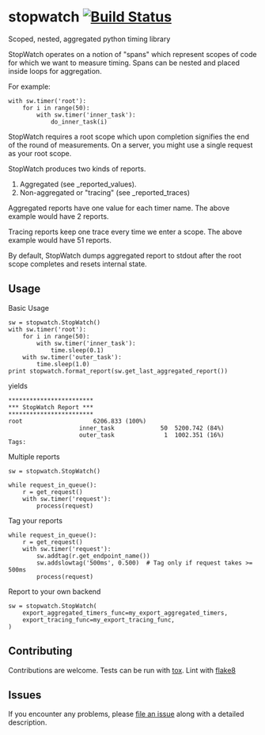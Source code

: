 # stopwatch [![Build Status](https://travis-ci.org/dropbox/stopwatch.svg?branch=master)](https://travis-ci.org/dropbox/stopwatch)
Scoped, nested, aggregated python timing library

StopWatch operates on a notion of "spans" which represent scopes of code for which we
want to measure timing. Spans can be nested and placed inside loops for aggregation.

For example:
```
with sw.timer('root'):
    for i in range(50):
        with sw.timer('inner_task'):
            do_inner_task(i)
```

StopWatch requires a root scope which upon completion signifies the end of the round
of measurements. On a server, you might use a single request as your root scope.

StopWatch produces two kinds of reports.
1) Aggregated (see _reported_values).
2) Non-aggregated or "tracing" (see _reported_traces)

Aggregated reports have one value for each timer name. The above example would have 2 reports.

Tracing reports keep one trace every time we enter a scope. The above example would
have 51 reports.

By default, StopWatch dumps aggregated report to stdout after the root scope completes and
resets internal state.

Usage
-----

Basic Usage
```
sw = stopwatch.StopWatch()
with sw.timer('root'):
    for i in range(50):
        with sw.timer('inner_task'):
            time.sleep(0.1)
    with sw.timer('outer_task'):
        time.sleep(1.0)
print stopwatch.format_report(sw.get_last_aggregated_report())
```
yields
```
************************
*** StopWatch Report ***
************************
root                    6206.833 (100%)
                    inner_task             50  5200.742 (84%)
                    outer_task              1  1002.351 (16%)
Tags:
```
Multiple reports
```
sw = stopwatch.StopWatch()

while request_in_queue():
    r = get_request()
    with sw.timer('request'):
        process(request)
```
Tag your reports
```
while request_in_queue():
    r = get_request()
    with sw.timer('request'):
        sw.addtag(r.get_endpoint_name())
        sw.addslowtag('500ms', 0.500)  # Tag only if request takes >= 500ms
        process(request)
```
Report to your own backend
```
sw = stopwatch.StopWatch(
    export_aggregated_timers_func=my_export_aggregated_timers,
    export_tracing_func=my_export_tracing_func,
)
```

Contributing
------------
Contributions are welcome. Tests can be run with [tox][tox]. Lint with [flake8][flake8]

Issues
------
If you encounter any problems, please [file an issue][issues] along with a detailed description.

[flake8]: https://flake8.readthedocs.org/en/latest/
[issues]: https://github.com/dropbox/stopwatch/issues
[tox]: https://tox.readthedocs.org/en/latest/
